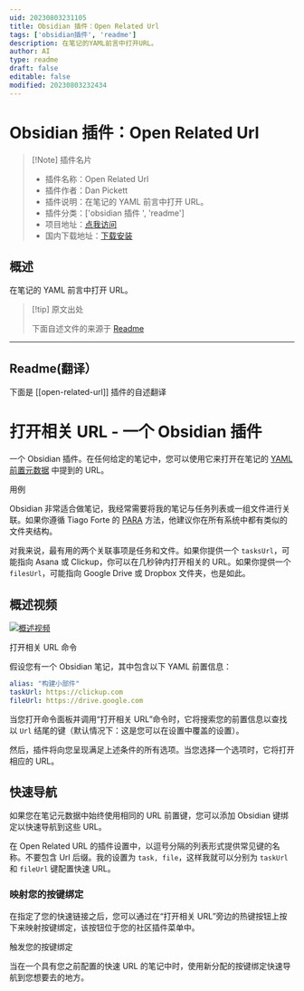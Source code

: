 ```yaml
---
uid: 20230803231105
title: Obsidian 插件：Open Related Url
tags: ['obsidian插件', 'readme']
description: 在笔记的YAML前言中打开URL。
author: AI
type: readme
draft: false
editable: false
modified: 20230803232434
---
```


# Obsidian 插件：Open Related Url

> [!Note] 插件名片
> - 插件名称：Open Related Url
> - 插件作者：Dan Pickett
> - 插件说明：在笔记的 YAML 前言中打开 URL。
> - 插件分类：['obsidian 插件 ', 'readme']
> - 项目地址：[点我访问](https://github.com/dpickett/open-related-url)
> - 国内下载地址：[下载安装](https://pkmer.cn/products/plugin/pluginMarket/?open-related-url)

## 概述

在笔记的 YAML 前言中打开 URL。

> [!tip] 原文出处
>
>下面自述文件的来源于 [Readme](https://ghproxy.net/https://raw.githubusercontent.com/dpickett/open-related-url/master/README.md)
>

---

## Readme(翻译）

下面是 [[open-related-url]] 插件的自述翻译

# 打开相关 URL - 一个 Obsidian 插件

一个 Obsidian 插件。在任何给定的笔记中，您可以使用它来打开在笔记的 [YAML前置元数据](https://help.obsidian.md/Advanced+topics/YAML+front+matter) 中提到的 URL。

用例

Obsidian 非常适合做笔记，我经常需要将我的笔记与任务列表或一组文件进行关联。如果你遵循 Tiago Forte 的 [PARA](https://fortelabs.co/blog/para/) 方法，他建议你在所有系统中都有类似的文件夹结构。

对我来说，最有用的两个关联事项是任务和文件。如果你提供一个 `tasksUrl`，可能指向 Asana 或 Clickup，你可以在几秒钟内打开相关的 URL。如果你提供一个 `filesUrl`，可能指向 Google Drive 或 Dropbox 文件夹，也是如此。

## 概述视频

[![概述视频](https://img.youtube.com/vi/S-1r0Z7nPgo/0.jpg)](https://www.youtube.com/watch?v=S-1r0Z7nPgo)

打开相关 URL 命令

假设您有一个 Obsidian 笔记，其中包含以下 YAML 前置信息：

```yaml
alias: "构建小部件"
taskUrl: https://clickup.com
fileUrl: https://drive.google.com
```

当您打开命令面板并调用“打开相关 URL”命令时，它将搜索您的前置信息以查找以 `Url` 结尾的键（默认情况下：这是您可以在设置中覆盖的设置）。

然后，插件将向您呈现满足上述条件的所有选项。当您选择一个选项时，它将打开相应的 URL。

## 快速导航

如果您在笔记元数据中始终使用相同的 URL 前置键，您可以添加 Obsidian 键绑定以快速导航到这些 URL。

在 Open Related URL 的插件设置中，以逗号分隔的列表形式提供常见键的名称。不要包含 Url 后缀。我的设置为 `task, file`，这样我就可以分别为 `taskUrl` 和 `fileUrl` 键配置快速 URL。

### 映射您的按键绑定

在指定了您的快速链接之后，您可以通过在“打开相关 URL”旁边的热键按钮上按下来映射按键绑定，该按钮位于您的社区插件菜单中。

触发您的按键绑定

当在一个具有您之前配置的快速 URL 的笔记中时，使用新分配的按键绑定快速导航到您想要去的地方。
